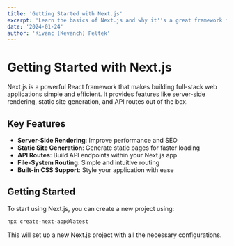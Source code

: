```yaml
---
title: 'Getting Started with Next.js'
excerpt: 'Learn the basics of Next.js and why it''s a great framework for building modern web applications.'
date: '2024-01-24'
author: 'Kivanc (Kevanch) Peltek'
---
```


# Getting Started with Next.js

Next.js is a powerful React framework that makes building full-stack web applications simple and efficient. It provides features like server-side rendering, static site generation, and API routes out of the box.

## Key Features

- **Server-Side Rendering**: Improve performance and SEO
- **Static Site Generation**: Generate static pages for faster loading
- **API Routes**: Build API endpoints within your Next.js app
- **File-System Routing**: Simple and intuitive routing
- **Built-in CSS Support**: Style your application with ease

## Getting Started

To start using Next.js, you can create a new project using:

```bash
npx create-next-app@latest
```

This will set up a new Next.js project with all the necessary configurations. 